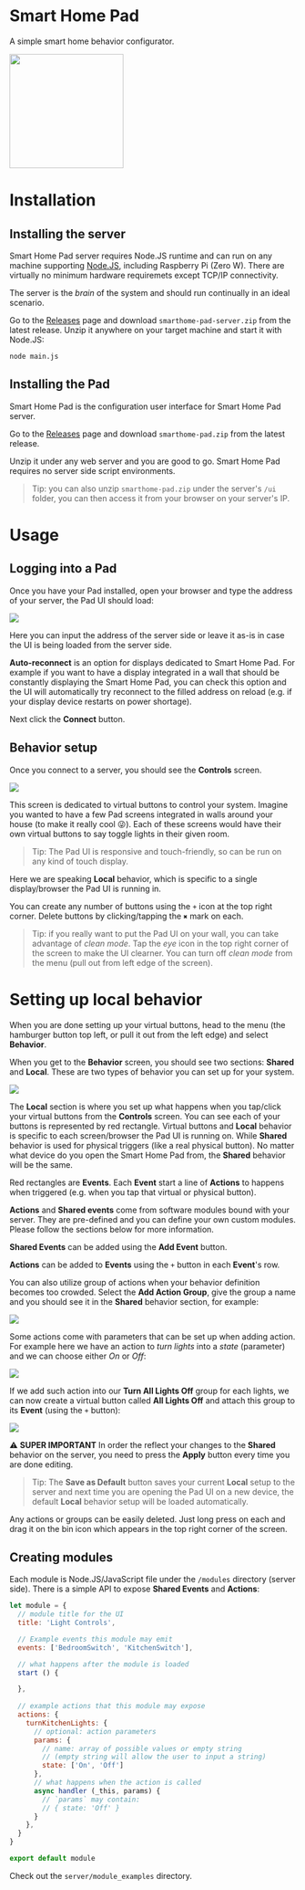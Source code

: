 # Smart Home Pad

A simple smart home behavior configurator.

[<img src="screenshots/become-a-patron-button-1.png" width="200">](https://www.patreon.com/bePatron?u=5743048)

# Installation

## Installing the server

Smart Home Pad server requires Node.JS runtime and can run on any machine supporting [Node.JS](https://nodejs.org/en/), including Raspberry Pi (Zero W). There are virtually no minimum hardware requiremets except TCP/IP connectivity.

The server is the *brain* of the system and should run continually in an ideal scenario.

Go to the [Releases](https://github.com/kasp1/smarthome-pad/releases) page and download `smarthome-pad-server.zip` from the latest release. Unzip it anywhere on your target machine and start it with Node.JS:

```
node main.js
```

## Installing the Pad

Smart Home Pad is the configuration user interface for Smart Home Pad server.

Go to the [Releases](https://github.com/kasp1/smarthome-pad/releases) page and download `smarthome-pad.zip` from the latest release.

Unzip it under any web server and you are good to go. Smart Home Pad requires no server side script environments.

> Tip: you can also unzip `smarthome-pad.zip` under the server's `/ui` folder, you can then access it from your browser on your server's IP.

# Usage

## Logging into a Pad

Once you have your Pad installed, open your browser and type the address of your server, the Pad UI should load:

![](screenshots/Screenshot_5.png)

Here you can input the address of the server side or leave it as-is in case the UI is being loaded from the server side.

**Auto-reconnect** is an option for displays dedicated to Smart Home Pad. For example if you want to have a display integrated in a wall that should be constantly displaying the Smart Home Pad, you can check this option and the UI will automatically try reconnect to the filled address on reload (e.g. if your display device restarts on power shortage).

Next click the **Connect** button.

## Behavior setup

Once you connect to a server, you should see the **Controls** screen.

![](screenshots/Screenshot_6.png)

This screen is dedicated to virtual buttons to control your system. Imagine you wanted to have a few Pad screens integrated in walls around your house (to make it really cool 😜). Each of these screens would have their own virtual buttons to say toggle lights in their given room.

> Tip: The Pad UI is responsive and touch-friendly, so can be run on any kind of touch display.

Here we are speaking **Local** behavior, which is specific to a single display/browser the Pad UI is running in.

You can create any number of buttons using the `+` icon at the top right corner. Delete buttons by clicking/tapping the `✖` mark on each.

> Tip: if you really want to put the Pad UI on your wall, you can take advantage of *clean mode*. Tap the *eye* icon in the top right corner of the screen to make the UI clearner. You can turn off *clean mode* from the menu (pull out from left edge of the screen).

# Setting up local behavior

When you are done setting up your virtual buttons, head to the menu (the hamburger button top left, or pull it out from the left edge) and select **Behavior**.

When you get to the **Behavior** screen, you should see two sections: **Shared** and **Local**. These are two types of behavior you can set up for your system.

![](screenshots/Screenshot_1.png)

The **Local** section is where you set up what happens when you tap/click your virtual buttons from the **Controls** screen. You can see each of your buttons is represented by red rectangle. Virtual buttons and **Local** behavior is specific to each screen/browser the Pad UI is running on. While **Shared** behavior is used for physical triggers (like a real physical button). No matter what device do you open the Smart Home Pad from, the **Shared** behavior will be the same.

Red rectangles are **Events**. Each **Event** start a line of **Actions** to happens when triggered (e.g. when you tap that virtual or physical button).

**Actions** and **Shared events** come from software modules bound with your server. They are pre-defined and you can define your own custom modules. Please follow the sections below for more information.

**Shared Events** can be added using the **Add Event** button.

**Actions** can be added to **Events** using the `+` button in each **Event**'s row.

You can also utilize group of actions when your behavior definition becomes too crowded. Select the **Add Action Group**, give the group a name and you should see it in the **Shared** behavior section, for example:

![](screenshots/Screenshot_2.png)

Some actions come with parameters that can be set up when adding action. For example here we have an action to *turn lights* into a *state* (parameter) and we can choose either *On* or *Off*:

![](screenshots/Screenshot_3.png)

If we add such action into our **Turn All Lights Off** group for each lights, we can now create a virtual button called **All Lights Off** and attach this group to its **Event** (using the `+` button):

![](screenshots/Screenshot_7.png)

⚠ **SUPER IMPORTANT** In order the reflect your changes to the **Shared** behavior on the server, you need to press the **Apply** button every time you are done editing.

> Tip: The **Save as Default** button saves your current **Local** setup to the server and next time you are opening the Pad UI on a new device, the default **Local** behavior setup will be loaded automatically.

Any actions or groups can be easily deleted. Just long press on each and drag it on the bin icon which appears in the top right corner of the screen.

## Creating modules

Each module is Node.JS/JavaScript file under the `/modules` directory (server side). There is a simple API to expose **Shared Events** and **Actions**:

```javascript
let module = {
  // module title for the UI
  title: 'Light Controls',

  // Example events this module may emit
  events: ['BedroomSwitch', 'KitchenSwitch'], 

  // what happens after the module is loaded
  start () {

  },
  
  // example actions that this module may expose
  actions: {
    turnKitchenLights: {
      // optional: action parameters
      params: {
        // name: array of possible values or empty string
        // (empty string will allow the user to input a string)
        state: ['On', 'Off']
      },
      // what happens when the action is called
      async handler (_this, params) {
        // `params` may contain:
        // { state: 'Off' }
      }
    },
  }
}

export default module
```

Check out the `server/module_examples` directory.